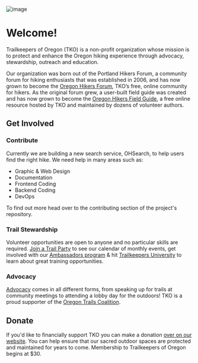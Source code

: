 ![image](https://user-images.githubusercontent.com/100104319/224467309-29d0ee7a-4937-4878-88e8-e58f176c7da1.png)


# Welcome!
Trailkeepers of Oregon (TKO) is a non-profit organization whose mission is to protect and enhance the Oregon hiking experience through advocacy, stewardship, outreach and education.

Our organization was born out of the Portland Hikers Forum, a community forum for hiking enthusiasts that was established in 2006, and has now grown to become the [Oregon Hikers Forum](https://www.oregonhikers.org/forum/index.php), TKO’s free, online community for hikers. As the original forum grew, a user-built field guide was created and has now grown to become the [Oregon Hikers Field Guide](https://www.oregonhikers.org/field_guide/Main_Page), a free online resource hosted by TKO and maintained by dozens of volunteer authors.

## Get Involved
### Contribute
Currently we are building a new search service, OHSearch, to help users find the right hike. We need help in many areas such as:
- Graphic & Web Design
- Documentation
- Frontend Coding
- Backend Coding
- DevOps

To find out more head over to the contributing section of the project's repository.

### Trail Stewardship
Volunteer opportunities are open to anyone and no particular skills are required. [Join a Trail Party](https://trailkeepersoforegon.org/events/) to see our calendar of monthly events, get involved with our [Ambassadors program](https://trailkeepersoforegon.org/trailambassadors/) & hit [Trailkeepers University](https://trailkeepersoforegon.org/tk-u/) to learn about great training opportunities.

### Advocacy
[Advocacy](https://trailkeepersoforegon.org/about-us/advocacy/) comes in all different forms, from speaking up for trails at community meetings to attending a lobby day for the outdoors! TKO is a proud supporter of the [Oregon Trails Coalition](https://www.oregontrailscoalition.org/).

## Donate
If you'd like to financially support TKO you can make a donation [over on our website](https://trailkeepersoforegon.org/donate/). You can help ensure that our sacred outdoor spaces are protected and maintained for years to come. Membership to Trailkeepers of Oregon begins at $30.
